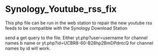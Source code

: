 # Synology_Youtube_rss_fix
This php file can be run in the web station to repair the new youtube rss feeds to be compatible with the Synology Download Station

send a get query to the file.  Either yt.php?user=username for channel names b name or yt.php?id=UCBR8-60-B28hp2BmDPdntcQ for channel names by id will work.
